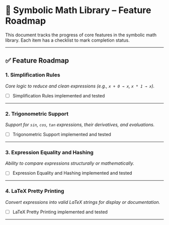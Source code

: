 # 📘 Symbolic Math Library – Feature Roadmap

This document tracks the progress of core features in the symbolic math library. Each item has a checklist to mark completion status.

---

## ✅ Feature Roadmap

### 1. Simplification Rules  
_Core logic to reduce and clean expressions (e.g., `x + 0 → x`, `x * 1 → x`)._

- [ ] Simplification Rules implemented and tested

---

### 2. Trigonometric Support  
_Support for `sin`, `cos`, `tan` expressions, their derivatives, and evaluations._

- [ ] Trigonometric Support implemented and tested

---

### 3. Expression Equality and Hashing  
_Ability to compare expressions structurally or mathematically._

- [ ] Expression Equality and Hashing implemented and tested

---

### 4. LaTeX Pretty Printing  
_Convert expressions into valid LaTeX strings for display or documentation._

- [ ] LaTeX Pretty Printing implemented and tested

---
